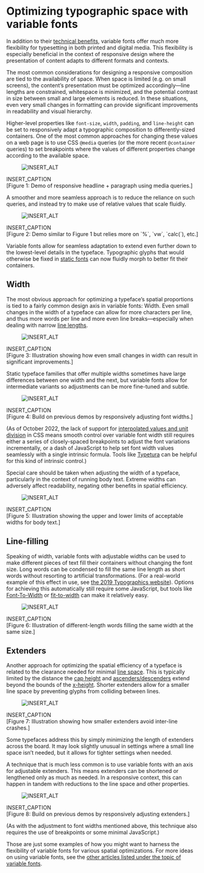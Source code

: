 # Optimizing typographic space with variable fonts

In addition to their [technical benefits](#), variable fonts offer much more flexibility for typesetting in both printed and digital media. This flexibility is especially beneficial in the context of responsive design where the presentation of content adapts to different formats and contexts.

The most common considerations for designing a responsive composition are tied to the availability of space. When space is limited (e.g. on small screens), the content’s presentation must be optimized accordingly—line lengths are constrained, whitespace is minimized, and the potential contrast in size between small and large elements is reduced. In these situations, even very small changes in formatting can provide significant improvements in readability and visual hierarchy.

Higher-level properties like `font-size`, `width`, `padding`, and `line-height` can be set to responsively adapt a typographic composition to differently-sized containers. One of the most common approaches for changing these values on a web page is to use CSS `@media` queries (or the more recent `@container` queries) to set breakpoints where the values of different properties change according to the available space.

<figure>

![INSERT_ALT](images/INSERT_SVG.svg)

</figure>
<figcaption>INSERT_CAPTION</figcaption>
[Figure 1: Demo of responsive headline + paragraph using media queries.]

A smoother and more seamless approach is to reduce the reliance on such queries, and instead try to make use of relative values that scale fluidly.

<figure>

![INSERT_ALT](images/INSERT_SVG.svg)

</figure>
<figcaption>INSERT_CAPTION</figcaption>
[Figure 2: Demo similar to Figure 1 but relies more on `%`, `vw`, `calc(`), etc.]

Variable fonts allow for seamless adaptation to extend even further down to the lowest-level details in the typeface. Typographic glyphs that would otherwise be fixed in [static fonts](#) can now fluidly morph to better fit their containers.

## Width

The most obvious approach for optimizing a typeface’s spatial proportions is tied to a fairly common design axis in variable fonts: Width. Even small changes in the width of a typeface can allow for more characters per line, and thus more words per line and more even line breaks—especially when dealing with narrow [line lengths](https://fonts.google.com/knowledge/glossary/measure_line_length).

<figure>

![INSERT_ALT](images/INSERT_SVG.svg)

</figure>
<figcaption>INSERT_CAPTION</figcaption>
[Figure 3: Illustration showing how even small changes in width can result in significant improvements.]

Static typeface families that offer multiple widths sometimes have large differences between one width and the next, but variable fonts allow for intermediate variants so adjustments can be more fine-tuned and subtle.

<figure>

![INSERT_ALT](images/INSERT_SVG.svg)

</figure>
<figcaption>INSERT_CAPTION</figcaption>
[Figure 4: Build on previous demos by responsively adjusting font widths.]

(As of October 2022, the lack of support for [interpolated values and unit division](https://css.oddbird.net/rwd/interpolation/) in CSS means smooth control over variable font width still requires either a series of closely-spaced breakpoints to adjust the font variations incrementally, or a dash of JavaScript to help set font width values seamlessly with a single intrinsic formula. Tools like [Typetura](https://typetura.com) can be helpful for this kind of intrinsic control.)

Special care should be taken when adjusting the width of a typeface, particularly in the context of running body text. Extreme widths can adversely affect readability, negating other benefits in spatial efficiency.

<figure>

![INSERT_ALT](images/INSERT_SVG.svg)

</figure>
<figcaption>INSERT_CAPTION</figcaption>
[Figure 5: Illustration showing the upper and lower limits of acceptable widths for body text.]

## Line-filling

Speaking of width, variable fonts with adjustable widths can be used to make different pieces of text fill their containers without changing the font size. Long words can be condensed to fill the same line length as short words without resorting to artificial transformations. (For a real-world example of this effect in use, see [the 2019 Typographics website](https://2019.typographics.com)). Options for achieving this automatically still require some JavaScript, but tools like [Font-To-Width](http://font-to-width.com) or [fit-to-width](https://github.com/Lorp/fit-to-width) can make it relatively easy.

<figure>

![INSERT_ALT](images/INSERT_SVG.svg)

</figure>
<figcaption>INSERT_CAPTION</figcaption>
[Figure 6: Illustration of different-length words filling the same width at the same size.]

## Extenders

Another approach for optimizing the spatial efficiency of a typeface is related to the clearance needed for minimal [line space](https://fonts.google.com/knowledge/glossary/line_height_leading). This is typically limited by the distance the [cap height](https://fonts.google.com/knowledge/glossary/cap_height) and [ascenders/descenders](https://fonts.google.com/knowledge/glossary/ascenders_descenders) extend beyond the bounds of the [x-height](https://fonts.google.com/knowledge/glossary/x_height). Shorter extenders allow for a smaller line space by preventing glyphs from colliding between lines.

<figure>

![INSERT_ALT](images/INSERT_SVG.svg)

</figure>
<figcaption>INSERT_CAPTION</figcaption>
[Figure 7: Illustration showing how smaller extenders avoid inter-line crashes.]

Some typefaces address this by simply minimizing the length of extenders across the board. It may look slightly unusual in settings where a small line space isn’t needed, but it allows for tighter settings when needed.

A technique that is much less common is to use variable fonts with an axis for adjustable extenders. This means extenders can be shortened or lengthened only as much as needed. In a responsive context, this can happen in tandem with reductions to the line space and other properties.

<figure>

![INSERT_ALT](images/INSERT_SVG.svg)

</figure>
<figcaption>INSERT_CAPTION</figcaption>
[Figure 8: Build on previous demos by responsively adjusting extenders.]

(As with the adjustment to font widths mentioned above, this technique also requires the use of breakpoints or some minimal JavaScript.)

Those are just some examples of how you might want to harness the flexibility of variable fonts for various spatial optimizations. For more ideas on using variable fonts, see the [other articles listed under the topic of variable fonts](https://fonts.google.com/knowledge/topics/variable_fonts).
